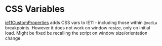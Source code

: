 # CSS Variables
[ie11CustomProperties](https://github.com/nuxodin/ie11CustomProperties/) adds CSS vars to IE11 - including those within `@media` breakpoints. However it does not work on window resize, only on initial load. Might be fixed be recalling the script on window size/orientation change.
